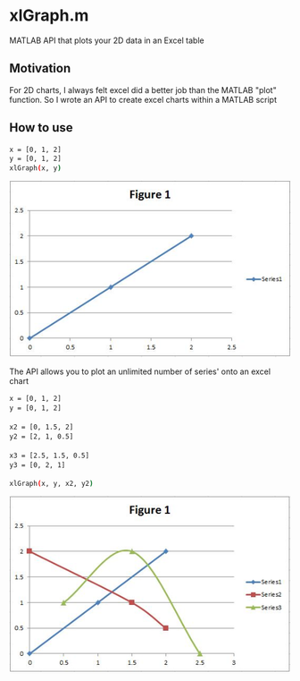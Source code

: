 # xlGraph.m
MATLAB API that plots your 2D data in an Excel table

## Motivation

For 2D charts, I always felt excel did a better job than the MATLAB "plot" function. So I wrote an API to create excel charts within a MATLAB script   


## How to use

```bash
x = [0, 1, 2]
y = [0, 1, 2]
xlGraph(x, y)
```

![](examples/xlGraph(x,y).jpg)


The API allows you to plot an unlimited number of series' onto an excel chart


```bash
x = [0, 1, 2]
y = [0, 1, 2]

x2 = [0, 1.5, 2]
y2 = [2, 1, 0.5]

x3 = [2.5, 1.5, 0.5]
y3 = [0, 2, 1]

xlGraph(x, y, x2, y2)
```

![](examples/xlGraph(x,y,x2,y2,x3,y3).jpg)